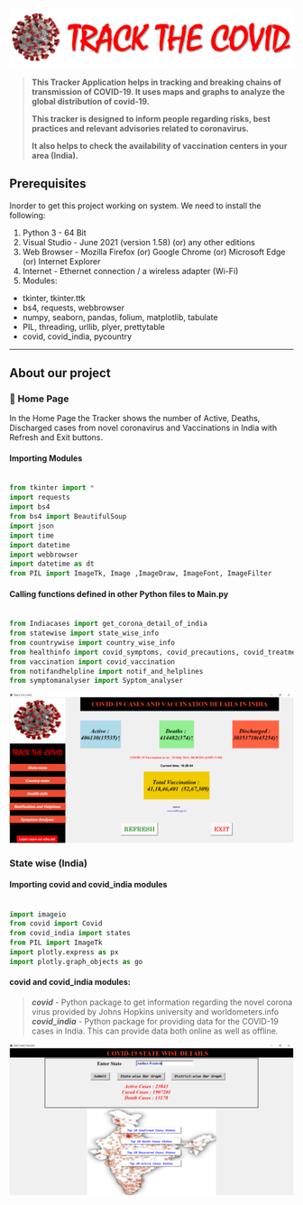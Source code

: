 <img src="https://github.com/deepthiinduri/TRACK_THE_COVID/blob/main/TRACK_THE_COVID/TRACK%20THE%20COVID.png">

> **This Tracker Application helps in tracking and breaking chains of transmission of COVID-19. It uses maps and graphs to analyze the global distribution of covid-19.**
> 
> **This tracker is designed to inform people regarding risks, best practices and relevant advisories related to coronavirus.**
> 
> **It also helps to check the availability of vaccination centers in your area (India).**

## Prerequisites ##

Inorder to get this project working on system. We need to install the following:
1. Python 3 - 64 Bit
2. Visual Studio - June 2021 (version 1.58) (or) any other editions
3. Web Browser - Mozilla Firefox (or) Google Chrome (or) Microsoft Edge (or) Internet Explorer
4. Internet - Ethernet connection / a wireless adapter (Wi-Fi)
5. Modules:
* tkinter, tkinter.ttk
* bs4, requests, webbrowser
* numpy, seaborn, pandas, folium, matplotlib, tabulate
* PIL, threading, urllib, plyer, prettytable
* covid, covid_india, pycountry

___

## About our project ##

### 🏡 Home Page ###

In the Home Page the Tracker shows the number of Active, Deaths, Discharged cases from novel coronavirus and Vaccinations in India with Refresh and Exit buttons.

#### Importing Modules

```python

from tkinter import *
import requests
import bs4
from bs4 import BeautifulSoup
import json
import time
import datetime
import webbrowser
import datetime as dt
from PIL import ImageTk, Image ,ImageDraw, ImageFont, ImageFilter

```

#### Calling functions defined in other Python files to Main.py

```python

from Indiacases import get_corona_detail_of_india
from statewise import state_wise_info
from countrywise import country_wise_info
from healthinfo import covid_symptoms, covid_precautions, covid_treatments
from vaccination import covid_vaccination
from notifandhelpline import notif_and_helplines
from symptomanalyser import Syptom_analyser

```

<img src="https://github.com/deepthiinduri/TRACK_THE_COVID/blob/main/TRACK_THE_COVID/Home%20Page.png">


### State wise (India) ###

#### Importing covid and covid_india modules

```python

import imageio
from covid import Covid
from covid_india import states
from PIL import ImageTk
import plotly.express as px
import plotly.graph_objects as go

```
#### covid and covid_india modules:
> ***covid*** - Python package to get information regarding the novel corona virus provided by Johns Hopkins university and worldometers.info
> ***covid_india*** - Python package for providing data for the COVID-19 cases in India. This can provide data both online as well as offline.

<img src="https://github.com/deepthiinduri/TRACK_THE_COVID/blob/main/TRACK_THE_COVID/State%20Wise.png">
